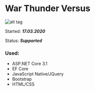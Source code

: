 # War Thunder Versus
![alt tag](http://i.piccy.info/i9/a7c1b737a9dffb2806be4e82863aef33/1637103152/238375/1448582/web_versus.jpg "Main screenshot")

Started: ***17.03.2020***

Status: ***Supported***

### Used:
* ASP.NET Core 3.1
* EF Core
* JavaScript Native/JQuery
* Bootstrap 
* HTML/CSS
